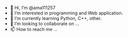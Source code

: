 - 👋 Hi, I’m @ama111257
- 👀 I’m interested in programming and Web application. 
- 🌱 I’m currently learning Python, C++, other. 
- 💞️ I’m looking to collaborate on ...
- 📫 How to reach me ...

<!---
ama111257/ama111257 is a ✨ special ✨ repository because its `README.md` (this file) appears on your GitHub profile.
You can click the Preview link to take a look at your changes.
--->
